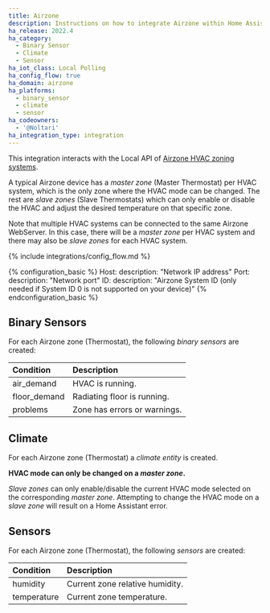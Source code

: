 ```yaml
---
title: Airzone
description: Instructions on how to integrate Airzone within Home Assistant.
ha_release: 2022.4
ha_category:
  - Binary Sensor
  - Climate
  - Sensor
ha_iot_class: Local Polling
ha_config_flow: true
ha_domain: airzone
ha_platforms:
  - binary_sensor
  - climate
  - sensor
ha_codeowners:
  - '@Noltari'
ha_integration_type: integration
---
```


This integration interacts with the Local API of [Airzone HVAC zoning systems](https://www.airzone.es/en/).

A typical Airzone device has a *master zone* (Master Thermostat) per HVAC system, which is the only zone where the HVAC mode can be changed. The rest are *slave zones* (Slave Thermostats) which can only enable or disable the HVAC and adjust the desired temperature on that specific zone.

Note that multiple HVAC systems can be connected to the same Airzone WebServer. In this case, there will be a *master zone* per HVAC system and there may also be *slave zones* for each HVAC system.

{% include integrations/config_flow.md %}

{% configuration_basic %}
Host:
  description: "Network IP address"
Port:
  description: "Network port"
ID:
  description: "Airzone System ID (only needed if System ID 0 is not supported on your device)"
{% endconfiguration_basic %}

## Binary Sensors

For each Airzone zone (Thermostat), the following *binary sensors* are created:

| Condition           | Description                        |
| :------------------ | :--------------------------------- |
| air_demand          | HVAC is running.                   |
| floor_demand        | Radiating floor is running.        |
| problems            | Zone has errors or warnings.       |

## Climate

For each Airzone zone (Thermostat) a *climate entity* is created.

**HVAC mode can only be changed on a *master zone*.**

*Slave zones* can only enable/disable the current HVAC mode selected on the corresponding *master zone*. Attempting to change the HVAC mode on a *slave zone* will result on a Home Assistant error.

## Sensors

For each Airzone zone (Thermostat), the following *sensors* are created:

| Condition           | Description                        |
| :------------------ | :--------------------------------- |
| humidity            | Current zone relative humidity.    |
| temperature         | Current zone temperature.          |
